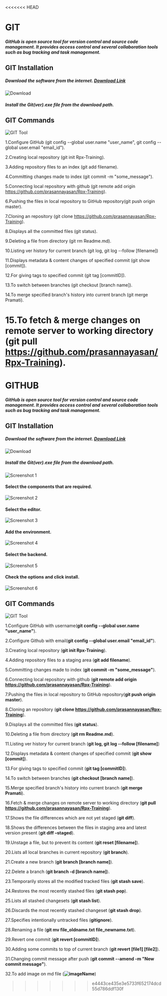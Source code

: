 <<<<<<< HEAD
# GIT
##### GitHub is open source tool for version control and source code management. It provides access control and several collaboration tools such as bug tracking and task management.

## GIT Installation
##### Download the software from the internet. [Download Link](https://git-scm.com/downloads)
 ![Download](https://github.com/prasannayasan/Rpx-Training/blob/master/download.png)
 
##### Install the Git(ver).exe file from the download path.

## GIT Commands
![GIT Tool](https://github.com/prasannayasan/Rpx-Training/blob/master/git%20tool.png)

1.Configure GitHub (git config --global user.name "user_name", git config --global user.email "email_id").

2.Creating local repository (git init Rpx-Training).

3.Adding repository files to an index (git add filename).

4.Committing changes made to index (git commit -m "some_message").

5.Connecting local repository with github (git remote add origin https://github.com/prasannayasan/Rpx-Training).

6.Pushing the files in local repository to GitHub repository(git push origin master).

7.Cloning an repository (git clone https://github.com/prasannayasan/Rpx-Training).

8.Displays all the committed files (git status).

9.Deleting a file from directory (git rm Readme.md).

10.Listing ver history for current branch (git log, git log --follow [filename])

11.Displays metadata & content changes of specified commit (git show [commit]).

12.For giving tags to specified commit (git tag [commitID]).

13.To switch between branches (git checkout [branch name]).

14.To merge specified branch's history into current branch (git merge Pramati).

15.To fetch & merge changes on remote server to working directory (git pull https://github.com/prasannayasan/Rpx-Training).
=======
# GITHUB
##### GitHub is open source tool for version control and source code management. It provides access control and several collaboration tools such as bug tracking and task management.

## GIT Installation
##### Download the software from the internet. [Download Link](https://git-scm.com/downloads)
 ![Download](https://github.com/prasannayasan/Rpx-Training/blob/master/download.png)
 
##### Install the Git(ver).exe file from the download path.
![Screenshot 1](https://github.com/prasannayasan/Rpx-Training/blob/master/1.png)
#### Select the components that are required.
![Screenshot 2](https://github.com/prasannayasan/Rpx-Training/blob/master/2.png)
#### Select the editor.
![Screenshot 3](https://github.com/prasannayasan/Rpx-Training/blob/master/3.png)
#### Add the environment.
![Screenshot 4](https://github.com/prasannayasan/Rpx-Training/blob/master/4.png)
#### Select the backend.
![Screenshot 5](https://github.com/prasannayasan/Rpx-Training/blob/master/5.png)
#### Check the options and click install.
![Screenshot 6](https://github.com/prasannayasan/Rpx-Training/blob/master/6.png)

## GIT Commands
![GIT Tool](https://github.com/prasannayasan/Rpx-Training/blob/master/git%20tool.png)

1.Configure GitHub with username(**git config --global user.name "user_name"**).

2.Configure Github with email(**git config --global user.email "email_id"**).

3.Creating local repository (**git init Rpx-Training**).

4.Adding repository files to a staging area (**git add filename**).

5.Committing changes made to index (**git commit -m "some_message"**).

6.Connecting local repository with github (**git remote add origin https://github.com/prasannayasan/Rpx-Training**).

7.Pushing the files in local repository to GitHub repository(**git push origin master**).

8.Cloning an repository (**git clone https://github.com/prasannayasan/Rpx-Training**).

9.Displays all the committed files (**git status**).

10.Deleting a file from directory (**git rm Readme.md**).

11.Listing ver history for current branch (**git log, git log --follow [filename]**)

12.Displays metadata & content changes of specified commit (**git show [commit]**).

13.For giving tags to specified commit (**git tag [commitID]**).

14.To switch between branches (**git checkout [branch name]**).

15.Merge specified branch's history into current branch (**git merge Pramati**).

16.Fetch & merge changes on remote server to working directory (**git pull https://github.com/prasannayasan/Rpx-Training**).

17.Shows the file differences which are not yet staged (**git diff**).

18.Shows the differences between the files in staging area and latest version present (**git diff –staged**).

19.Unstage a file, but to prevent its content (**git reset [filename]**).

20.Lists all local branches in current repository (**git branch**).

21.Create a new branch (**git branch [branch name]**).

22.Delete a branch (**git branch -d [branch name]**).

23.Temporarily stores all the modified tracked files (**git stash save**).

24.Restores the most recently stashed files (**git stash pop**).

25.Lists all stashed changesets (**git stash list**).

26.Discards the most recently stashed changeset (**git stash drop**).

27.Specifies intentionally untracked files (**gitignore**).

28.Renaming a file (**git mv file_oldname.txt file_newname.txt**).

29.Revert one commit (**git revert [commitID]**).

30.Adding some commits to top of current branch (**git revert [file1] [file2]**).

31.Changing commit message after push (**git commit --amend -m "New commit message"**).

32.To add image on md file (**![imageName](ImageLink)**)
>>>>>>> e4443ce435e3e5733f652174dcd55d786ddf130f
